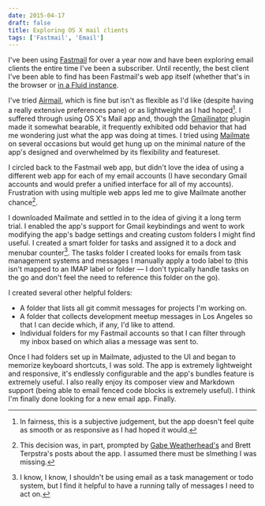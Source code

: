 ```yaml
---
date: 2015-04-17
draft: false
title: Exploring OS X mail clients
tags: ['Fastmail', 'Email']
---
```


I've been using [Fastmail](https://www.fastmail.com/?STKI=11917049) for over a year now and have been exploring email clients the entire time I've been a subscriber. Until recently, the best client I've been able to find has been Fastmail's web app itself (whether that's in the browser or [in a Fluid instance](http://coryd.me/notes/fastmail-in-fluid-app).<!-- excerpt -->

I've tried [Airmail](http://airmailapp.com/), which is fine but isn't as flexible as I'd like (despite having a really extensive preferences pane) or as lightweight as I had hoped[^1]. I suffered through using OS X's Mail app and, though the [Gmailinator](https://github.com/nompute/GMailinator) plugin made it somewhat bearable, it frequently exhibited odd behavior that had me wondering just what the app was doing at times. I tried using [Mailmate](http://freron.com) on several occasions but would get hung up on the minimal nature of the app's designed and overwhelmed by its flexibility and featureset.

I circled back to the Fastmail web app, but didn't love the idea of using a different web app for each of my email accounts (I have secondary Gmail accounts and would prefer a unified interface for all of my accounts). Frustration with using multiple web apps led me to give Mailmate another chance[^2].

I downloaded Mailmate and settled in to the idea of giving it a long term trial. I enabled the app's support for Gmail keybindings and went to work modifying the app's badge settings and creating custom folders I might find useful. I created a smart folder for tasks and assigned it to a dock and menubar counter[^3]. The tasks folder I created looks for emails from task management systems and messages I manually apply a todo label to (this isn't mapped to an IMAP label or folder — I don't typically handle tasks on the go and don't feel the need to reference this folder on the go).

I created several other helpful folders:

- A folder that lists all git commit messages for projects I'm working on.
- A folder that collects development meetup messages in Los Angeles so that I can decide which, if any, I'd like to attend.
- Individual folders for my Fastmail accounts so that I can filter through my inbox based on which alias a message was sent to.

Once I had folders set up in Mailmate, adjusted to the UI and began to memorize keyboard shortcuts, I was sold. The app is extremely lightweight and responsive, it's endlessly configurable and the app's bundles feature is extremely useful. I also really enjoy its composer view and Markdown support (being able to email fenced code blocks is extremely useful). I think I'm finally done looking for a new email app. Finally.

[^1]: In fairness, this is a subjective judgement, but the app doesn't feel quite as smooth or as responsive as I had hoped it would.
[^2]: This decision was, in part, prompted by [Gabe Weatherhead's](http://www.macdrifter.com/tag/mailmate.html) and Brett Terpstra's posts about the app. I assumed there must be slmething I was missing.
[^3]: I know, I know, I shouldn't be using email as a task management or todo system, but I find it helpful to have a running tally of messages I need to act on.
